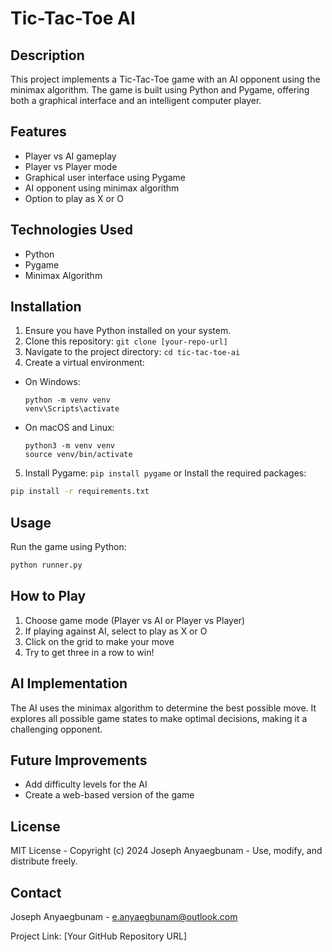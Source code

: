 # Tic-Tac-Toe AI

## Description
This project implements a Tic-Tac-Toe game with an AI opponent using the minimax algorithm. The game is built using Python and Pygame, offering both a graphical interface and an intelligent computer player.

## Features
- Player vs AI gameplay
- Player vs Player mode
- Graphical user interface using Pygame
- AI opponent using minimax algorithm
- Option to play as X or O

## Technologies Used
- Python
- Pygame
- Minimax Algorithm

## Installation
1. Ensure you have Python installed on your system.
2. Clone this repository: `git clone [your-repo-url]`
3. Navigate to the project directory: `cd tic-tac-toe-ai`
4. Create a virtual environment:
- On Windows:
  ```
  python -m venv venv
  venv\Scripts\activate
  ```
- On macOS and Linux:
  ```
  python3 -m venv venv
  source venv/bin/activate
  ```
5. Install Pygame: `pip install pygame` or Install the required packages:
```bash
pip install -r requirements.txt
```

## Usage
Run the game using Python:

```bash
python runner.py
```
## How to Play
1. Choose game mode (Player vs AI or Player vs Player)
2. If playing against AI, select to play as X or O
3. Click on the grid to make your move
4. Try to get three in a row to win!

## AI Implementation
The AI uses the minimax algorithm to determine the best possible move. It explores all possible game states to make optimal decisions, making it a challenging opponent.

## Future Improvements
- Add difficulty levels for the AI
- Create a web-based version of the game

## License
MIT License - Copyright (c) 2024 Joseph Anyaegbunam - Use, modify, and distribute freely.

## Contact
Joseph Anyaegbunam - e.anyaegbunam@outlook.com

Project Link: [Your GitHub Repository URL]